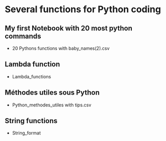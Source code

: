# Several functions for Python coding

## My first Notebook with 20 most python commands
  - 20 Pythons functions with baby_names(2).csv

## Lambda function
  - Lambda_functions

## Méthodes utiles sous Python
  - Python_methodes_utiles with tips.csv

## String functions
  - String_format
